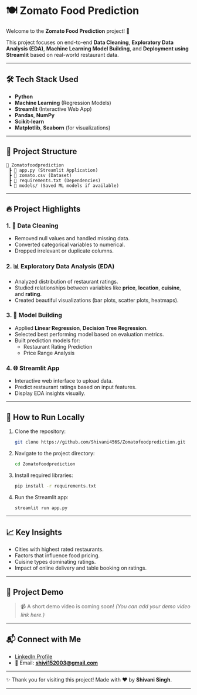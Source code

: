 # 🍽️ Zomato Food Prediction

Welcome to the **Zomato Food Prediction** project! 🚀

This project focuses on end-to-end **Data Cleaning**, **Exploratory Data Analysis (EDA)**, **Machine Learning Model Building**, and **Deployment using Streamlit** based on real-world restaurant data.

---

## 🛠️ Tech Stack Used
- **Python**
- **Machine Learning** (Regression Models)
- **Streamlit** (Interactive Web App)
- **Pandas**, **NumPy**
- **Scikit-learn**
- **Matplotlib**, **Seaborn** (for visualizations)

---

## 📂 Project Structure

```
📁 Zomatofoodprediction
 ┣ 📄 app.py (Streamlit Application)
 ┣ 📄 zomato.csv (Dataset)
 ┣ 📄 requirements.txt (Dependencies)
 ┗ 📁 models/ (Saved ML models if available)
```

---

## 🔥 Project Highlights

### 1. 🧹 Data Cleaning
- Removed null values and handled missing data.
- Converted categorical variables to numerical.
- Dropped irrelevant or duplicate columns.

### 2. 📊 Exploratory Data Analysis (EDA)
- Analyzed distribution of restaurant ratings.
- Studied relationships between variables like **price**, **location**, **cuisine**, and **rating**.
- Created beautiful visualizations (bar plots, scatter plots, heatmaps).

### 3. 🤖 Model Building
- Applied **Linear Regression**, **Decision Tree Regression**.
- Selected best performing model based on evaluation metrics.
- Built prediction models for:
  - Restaurant Rating Prediction
  - Price Range Analysis

### 4. 🌐 Streamlit App
- Interactive web interface to upload data.
- Predict restaurant ratings based on input features.
- Display EDA insights visually.

---

## 🚀 How to Run Locally

1. Clone the repository:
   ```bash
   git clone https://github.com/Shivani456S/Zomatofoodprediction.git
   ```

2. Navigate to the project directory:
   ```bash
   cd Zomatofoodprediction
   ```

3. Install required libraries:
   ```bash
   pip install -r requirements.txt
   ```

4. Run the Streamlit app:
   ```bash
   streamlit run app.py
   ```

---

## 📈 Key Insights
- Cities with highest rated restaurants.
- Factors that influence food pricing.
- Cuisine types dominating ratings.
- Impact of online delivery and table booking on ratings.

---

## 🎥 Project Demo

> 📹 A short demo video is coming soon! *(You can add your demo video link here.)*

---

## 📬 Connect with Me
- [LinkedIn Profile](https://www.linkedin.com/in/shivani-singh24/)
- 📧 Email: **shivi152003@gmail.com**

---

✨ Thank you for visiting this project! Made with ❤️ by **Shivani Singh**.

---









